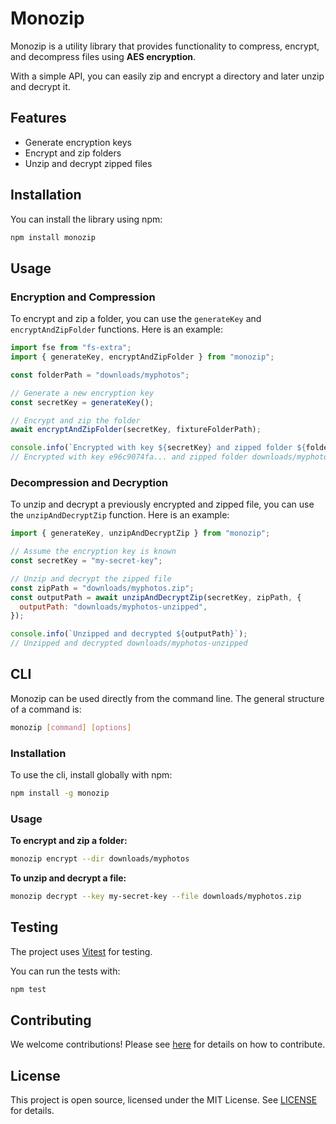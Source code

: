 # Monozip

Monozip is a utility library that provides functionality to compress, encrypt, and decompress files using **AES encryption**.

With a simple API, you can easily zip and encrypt a directory and later unzip and decrypt it.

## Features

- Generate encryption keys
- Encrypt and zip folders
- Unzip and decrypt zipped files

## Installation

You can install the library using npm:

```bash
npm install monozip
```

## Usage

### Encryption and Compression

To encrypt and zip a folder, you can use the `generateKey` and `encryptAndZipFolder` functions. Here is an example:

```javascript
import fse from "fs-extra";
import { generateKey, encryptAndZipFolder } from "monozip";

const folderPath = "downloads/myphotos";

// Generate a new encryption key
const secretKey = generateKey();

// Encrypt and zip the folder
await encryptAndZipFolder(secretKey, fixtureFolderPath);

console.info(`Encrypted with key ${secretKey} and zipped folder ${folderPath}`);
// Encrypted with key e96c9074fa... and zipped folder downloads/myphotos.zip. Keep the key safe!
```

### Decompression and Decryption

To unzip and decrypt a previously encrypted and zipped file, you can use the `unzipAndDecryptZip` function. Here is an example:

```javascript
import { generateKey, unzipAndDecryptZip } from "monozip";

// Assume the encryption key is known
const secretKey = "my-secret-key";

// Unzip and decrypt the zipped file
const zipPath = "downloads/myphotos.zip";
const outputPath = await unzipAndDecryptZip(secretKey, zipPath, {
  outputPath: "downloads/myphotos-unzipped",
});

console.info(`Unzipped and decrypted ${outputPath}`);
// Unzipped and decrypted downloads/myphotos-unzipped
```

## CLI

Monozip can be used directly from the command line. The general structure of a command is:

```bash
monozip [command] [options]
```

### Installation

To use the cli, install globally with npm:

```bash
npm install -g monozip
```

### Usage

**To encrypt and zip a folder:**

```bash
monozip encrypt --dir downloads/myphotos
```

**To unzip and decrypt a file:**

```bash
monozip decrypt --key my-secret-key --file downloads/myphotos.zip
```

## Testing

The project uses [Vitest](https://github.com/vitest-dev/vitest) for testing.

You can run the tests with:

```bash
npm test
```

## Contributing

We welcome contributions! Please see [here](./CONTRIBUTING.md) for details on how to contribute.

## License

This project is open source, licensed under the MIT License. See [LICENSE](./LICENSE) for details.
